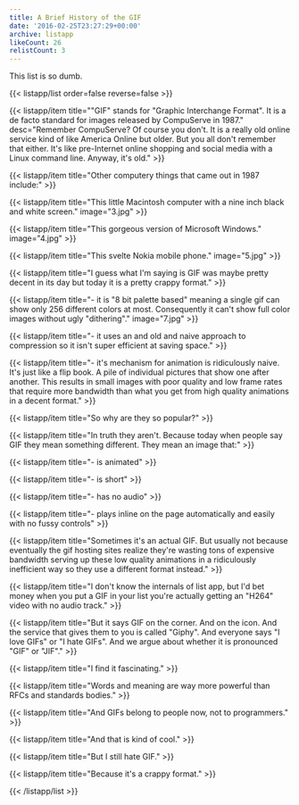 ```yaml
---
title: A Brief History of the GIF
date: '2016-02-25T23:27:29+00:00'
archive: listapp
likeCount: 26
relistCount: 3
---
```


This list is so dumb.

<!--more-->

{{< listapp/list order=false reverse=false >}}

   {{< listapp/item title="\"GIF\" stands for \"Graphic Interchange Format\". It is a de facto standard for images released by CompuServe in 1987."
      desc="Remember CompuServe? Of course you don't. It is a really old online service kind of like America Online but older. But you all don't remember that either. It's like pre-Internet online shopping and social media with a Linux command line. Anyway, it's old." >}}

   {{< listapp/item title="Other computery things that came out in 1987 include:" >}}

   {{< listapp/item title="This little Macintosh computer with a nine inch black and white screen."
      image="3.jpg" >}}

   {{< listapp/item title="This gorgeous version of Microsoft Windows."
      image="4.jpg" >}}

   {{< listapp/item title="This svelte Nokia mobile phone."
      image="5.jpg" >}}

   {{< listapp/item title="I guess what I'm saying is GIF was maybe pretty decent in its day but today it is a pretty crappy format." >}}

   {{< listapp/item title="- it is \"8 bit palette based\" meaning a single gif can show only 256 different colors at most. Consequently it can't show full color images without ugly \"dithering\"."
      image="7.jpg" >}}

   {{< listapp/item title="- it uses an and old and naive approach to compression so it isn't super efficient at saving space." >}}

   {{< listapp/item title="- it's mechanism for animation is ridiculously naive. It's just like a flip book. A pile of individual pictures that show one after another. This results in small images with poor quality and low frame rates that require more bandwidth than what you get from high quality animations in a decent format." >}}

   {{< listapp/item title="So why are they so popular?" >}}

   {{< listapp/item title="In truth they aren't. Because today when people say GIF they mean something different. They mean an image that:" >}}

   {{< listapp/item title="- is animated" >}}

   {{< listapp/item title="- is short" >}}

   {{< listapp/item title="- has no audio" >}}

   {{< listapp/item title="- plays inline on the page automatically and easily with no fussy controls" >}}

   {{< listapp/item title="Sometimes it's an actual GIF. But usually not because eventually the gif hosting sites realize they're wasting tons of expensive bandwidth serving up these low quality animations in a ridiculously inefficient way so they use a different format instead." >}}

   {{< listapp/item title="I don't know the internals of list app, but I'd bet money when you put a GIF in your list you're actually getting an \"H264\" video with no audio track." >}}

   {{< listapp/item title="But it says GIF on the corner. And on the icon. And the service that gives them to you is called \"Giphy\". And everyone says \"I love GIFs\" or \"I hate GIFs\". And we argue about whether it is pronounced \"GIF\" or \"JIF\"." >}}

   {{< listapp/item title="I find it fascinating." >}}

   {{< listapp/item title="Words and meaning are way more powerful than RFCs and standards bodies." >}}

   {{< listapp/item title="And GIFs belong to people now, not to programmers." >}}

   {{< listapp/item title="And that is kind of cool." >}}

   {{< listapp/item title="But I still hate GIF." >}}

   {{< listapp/item title="Because it's a crappy format." >}}

{{< /listapp/list >}}
